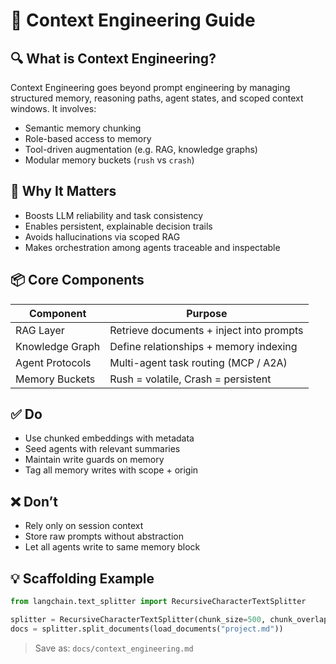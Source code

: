 # 🧠 Context Engineering Guide

## 🔍 What is Context Engineering?

Context Engineering goes beyond prompt engineering by managing structured memory, reasoning paths, agent states, and scoped context windows. It involves:

- Semantic memory chunking
- Role-based access to memory
- Tool-driven augmentation (e.g. RAG, knowledge graphs)
- Modular memory buckets (`rush` vs `crash`)

## 📌 Why It Matters

- Boosts LLM reliability and task consistency
- Enables persistent, explainable decision trails
- Avoids hallucinations via scoped RAG
- Makes orchestration among agents traceable and inspectable

## 📦 Core Components

| Component       | Purpose                                |
|----------------|-----------------------------------------|
| RAG Layer       | Retrieve documents + inject into prompts |
| Knowledge Graph | Define relationships + memory indexing |
| Agent Protocols | Multi-agent task routing (MCP / A2A)    |
| Memory Buckets  | Rush = volatile, Crash = persistent     |

## ✅ Do

- Use chunked embeddings with metadata
- Seed agents with relevant summaries
- Maintain write guards on memory
- Tag all memory writes with scope + origin

## ❌ Don’t

- Rely only on session context
- Store raw prompts without abstraction
- Let all agents write to same memory block

## 💡 Scaffolding Example

```python
from langchain.text_splitter import RecursiveCharacterTextSplitter

splitter = RecursiveCharacterTextSplitter(chunk_size=500, chunk_overlap=50)
docs = splitter.split_documents(load_documents("project.md"))
```

> Save as: `docs/context_engineering.md`
